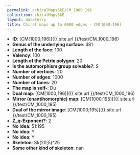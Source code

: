 ```yaml
--- 
 permalink: /chiralMaps6kE/CM_1000_196 
 collection: chiralMaps6kE
 layout: dataEntry
 title: Chiral maps up to 6000 edges - CM[1000;196]
---
```


- **ID**: [CM[1000;196]]({{ site.url }}/test/CM_1000_196)
- **Genus of the underlying surface**: 481
- **Length of the face**: 100
- **Valency**: 100
- **Length of the Petrie polygon**: 20
- **Is the automorphism group solvable?**: S
- **Number of vertices**: 20
- **Number of edges**: 1000
- **Number of faces**: 20
- **The map is self-**: Du
- **Dual map**: [CM[1000;196]]({{ site.url }}/test/CM_1000_196)
- **Mirror (enantihomorphic) map**: [CM[1000;195]]({{ site.url }}/test/CM_1000_195)
- **Dual of the mirror image**: [CM[1000;195]]({{ site.url }}/test/CM_1000_195)
- **Z_q-Exponent?**: 2
- **No idea**:  51:195
- **No idea**: Y
- **No idea**: Y
- **Skeleton**: Sk(20;5)^25
- **Some other kind of skeleton**: nan
